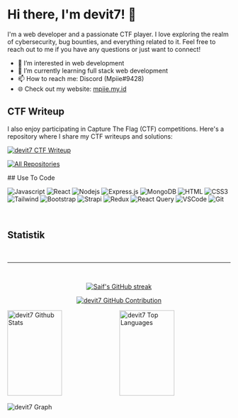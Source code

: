 # Hi there, I'm devit7! 👋

I'm a web developer and a passionate CTF player. I love exploring the realm of cybersecurity, bug bounties, and everything related to it. Feel free to reach out to me if you have any questions or just want to connect!

- 👀 I’m interested in web development
- 🌱 I’m currently learning full stack web development
- 📫 How to reach me: Discord (Mpiie#9428)
- 🌐 Check out my website: [mpiie.my.id](https://mpiie.my.id)

## CTF Writeup
I also enjoy participating in Capture The Flag (CTF) competitions. Here's a repository where I share my CTF writeups and solutions:

[![devit7 CTF Writeup](https://github-readme-stats.vercel.app/api/pin/?username=devit7&repo=CTF-Writeup-Mpiie&border_color=1A73E8&bg_color=000000&title_color=1A73E8&text_color=FFFFFF&icon_color=1A73E8)](https://github.com/devit7/CTF-Writeup-Mpiie)

<p align="left">
  <a href="https://github.com/devit7?tab=repositories" target="_blank"><img alt="All Repositories" title="All Repositories" src="https://img.shields.io/badge/-All%20Repos-1A73E8?style=for-the-badge&logo=koding&logoColor=white"/></a>
</p>
## Use To Code

![Javascript](https://img.shields.io/badge/Javascript-F0DB4F?style=for-the-badge&labelColor=black&logo=javascript&logoColor=F0DB4F)
![React](https://img.shields.io/badge/-React-61DBFB?style=for-the-badge&labelColor=black&logo=react&logoColor=61DBFB)
![Nodejs](https://img.shields.io/badge/Nodejs-3C873A?style=for-the-badge&labelColor=black&logo=node.js&logoColor=3C873A)
![Express.js](https://img.shields.io/badge/Express.js-000000?style=for-the-badge&logo=express&logoColor=white)
![MongoDB](https://img.shields.io/badge/MongoDB-4EA94B?style=for-the-badge&logo=mongodb&logoColor=white)
![HTML](https://img.shields.io/badge/HTML5-E34F26?style=for-the-badge&logo=html5&logoColor=white)
![CSS3](https://img.shields.io/badge/CSS3-1572B6?style=for-the-badge&logo=css3&logoColor=white)
![Tailwind](https://img.shields.io/badge/Tailwind_CSS-092749?style=for-the-badge&logo=tailwindcss&logoColor=06B6D4&labelColor=000000)
![Bootstrap](https://img.shields.io/badge/Bootstrap-563D7C?style=for-the-badge&logo=bootstrap&logoColor=white)
![Strapi](https://img.shields.io/badge/strapi-2E7EEA?style=for-the-badge&logo=strapi&logoColor=white)
![Redux](https://img.shields.io/badge/Redux-593D88?style=for-the-badge&logo=redux&logoColor=white)
![React Query](https://img.shields.io/badge/-React_Query-FF4154?style=for-the-badge&logo=react%20query&logoColor=white)
![VSCode](https://img.shields.io/badge/Visual_Studio-0078d7?style=for-the-badge&logo=visual%20studio&logoColor=white)
![Git](https://img.shields.io/badge/Git-F05032?style=for-the-badge&logo=git&logoColor=white)

<br/>

## Statistik

<br/>
<hr/>
<br/>

<p align="center">
  <a href="https://github.com/devit7">
    <img src="https://github-readme-streak-stats.herokuapp.com/?user=devit7&theme=blueberry&border=1A73E8&background=000000" alt="Saif's GitHub streak"/>
  </a>
</p>

<p align="center">
  <a href="https://github.com/devit7">
    <img src="https://github-profile-summary-cards.vercel.app/api/cards/profile-details?username=devit7&theme=blueberry" alt="devit7 GitHub Contribution"/>
  </a>
</p>

<a> 
    <a href="https://github.com/devit7"><img alt="devit7 Github Stats" src="https://denvercoder1-github-readme-stats.vercel.app/api?username=devit7&show_icons=true&count_private=true&theme=blueberry&border_color=1A73E8&bg_color=000000&title_color=1A73E8&icon_color=1A73E8" height="192px" width="49.5%"/></a>
  <a href="https://github.com/devit7"><img alt="devit7 Top Languages" src="https://denvercoder1-github-readme-stats.vercel.app/api/top-langs/?username=devit7&langs_count=8&layout=compact&theme=blueberry&border_color=1A73E8&bg_color=000000&title_color=1A73E8&icon_color=1A73E8" height="192px" width="49.5%"/></a>
  <br/>
</a>


![devit7 Graph](https://github-readme-activity-graph.vercel.app/graph?username=devit7&custom_title=devit7%20GitHub%20Activity%20Graph&bg_color=000000&color=1A73E8&line=1A73E8&point=1A73E8&area_color=FFFFFF&title_color=1A73E8&area=true)
